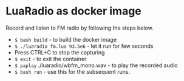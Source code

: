 # LuaRadio as docker image

Record and listen to FM radio by following the steps below. 

- `$ bash build` - to build the docker image
- `$ ./luaradio fm.lua 93.5e6` - let it run for few seconds
- Press CTRL+C to stop the capturing
- `$ exit` - to exit the container  
- `$ paplay` ./luaradio/wbfm_mono.wav - to play the recorded audio
- `$ bash run` - use this for the subsequent runs.
